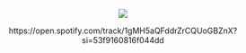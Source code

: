
<p align="center">
  <img src="https://media1.tenor.com/m/88LBykDoV-8AAAAC/blind-obsession-ishmael-ishmael.gif"/>
</p>
<p align="center">
</p>
<p align="center">
 https://open.spotify.com/track/1gMH5aQFddrZrCQUoGBZnX?si=53f9160816f044dd
</p>
<p align="center">
</p>
